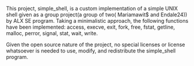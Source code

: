 This project, simple_shell, is a custom implementation of a simple UNIX shell given as a group project(a group of two( Mariamawit$ and Endale24)) by ALX SE program. Taking a minimalistic approach, the following functions have been implemented: access, execve, exit, fork, free, fstat, getline, malloc, perror, signal, stat, wait, write.

Given the open source nature of the project, no special licenses or license whatsoever is needed to use, modify, and redistribute the simple_shell program.
